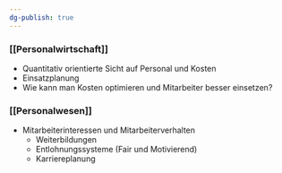 ```yaml
---
dg-publish: true
---
```


### [[Personalwirtschaft]]
- Quantitativ orientierte Sicht auf Personal und Kosten
- Einsatzplanung
- Wie kann man Kosten optimieren und Mitarbeiter besser einsetzen?




### [[Personalwesen]]
-  Mitarbeiterinteressen und Mitarbeiterverhalten
	- Weiterbildungen
	- Entlohnungssysteme (Fair und Motivierend)
	- Karriereplanung